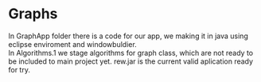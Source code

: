 # Graphs
In GraphApp folder there is a code for our app, we making it in java using eclipse enviroment and windowbuldier.                                
In Algorithms.1 we stage algorithms for graph class, which are not ready to be included to main project yet.
rew.jar is the current valid aplication ready for try.
